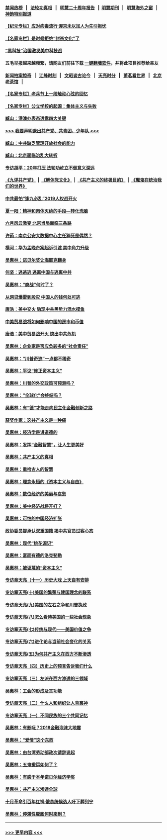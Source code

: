 #### [禁闻热榜](热点新闻.md?=0)  &nbsp;&nbsp;|&nbsp;&nbsp; [法轮功真相](https://github.com/gfw-breaker/truth/blob/master/README.md?=0) &nbsp;&nbsp;|&nbsp;&nbsp; [明慧二十周年报告](https://github.com/gfw-breaker/mh-reports/blob/master/README.md?=0) &nbsp;&nbsp;|&nbsp;&nbsp;[明慧期刊](https://github.com/gfw-breaker/mh-qikan) &nbsp;&nbsp;|&nbsp;&nbsp; [明慧海外之窗](https://github.com/gfw-breaker/mh-news/blob/master/README.md?=0) &nbsp;&nbsp;|&nbsp;&nbsp; [神韵特别报道](https://github.com/gfw-breaker/mh-news/blob/master/shenyun.md?=0)
#### [【纪元专栏】应对病毒流行 渥京未以加人为先引担忧](../pages/nsc423/n11875714.md?t=02242131) 
#### [【名家专栏】是时候拒绝“封杀文化”了](../pages/nsc423/n11814093.md?t=02242131) 
#### [“黑科技”治国激发美中科技战](../pages/nsc423/n11638056.md?t=02242131) 
#### 五毛举报越来越频繁，请网友们前往下载 [一键翻墙软件](https://github.com/gfw-breaker/ssr-accounts)，并将此项目推荐给亲友
#### [新闻拍案惊奇](https://github.com/gfw-breaker/banned-news/blob/master/pages/link4.md) &nbsp;&nbsp;|&nbsp;&nbsp; [江峰时刻](https://github.com/gfw-breaker/banned-news/blob/master/pages/link4.md) &nbsp;&nbsp;|&nbsp;&nbsp; [文昭谈古论今](https://github.com/gfw-breaker/banned-news/blob/master/pages/link4.md) &nbsp;&nbsp;|&nbsp;&nbsp; [天亮时分](https://github.com/gfw-breaker/banned-news/blob/master/pages/link4.md) &nbsp;&nbsp;|&nbsp;&nbsp; [萧茗看世界](https://github.com/gfw-breaker/banned-news/blob/master/pages/link4.md) &nbsp;&nbsp;|&nbsp;&nbsp; [北京老茶馆](https://github.com/gfw-breaker/banned-news/blob/master/pages/link4.md) &nbsp;&nbsp;|&nbsp;&nbsp; 
#### [【名家专栏】老兵节上一段触动心弦的回忆](../pages/nsc423/n11646016.md?t=02242131) 
#### [【名家专栏】公立学校的起源：集体主义与失败](../pages/nsc423/n11601833.md?t=02242131) 
#### [臧山：港澳办表态透露四大关键](../pages/nsc423/n11421628.md?t=02242131) 
#### [>>> 我要声明退出共产党、共青团、少年队 <<<](https://github.com/begood0513/goodnews/blob/master/quit/letter.md) 
#### [臧山：中共缺乏管理开放社会的能力](../pages/nsc423/n11407457.md?t=02242131) 
#### [臧山：北京面临治乱大转折](../pages/nsc423/n11406895.md?t=02242131) 
#### [专访胡平：20年打压 法轮功屹立不倒意义深远](../pages/nsc423/n11398800.md?t=02242131) 
#### [《九评共产党》](https://github.com/begood0513/9ping.md/blob/master/README.md) &nbsp;|&nbsp; [《解体党文化》](../../../../jtdwh.md/blob/master/README.md)  &nbsp;|&nbsp; [《共产主义的终极目的》](../../../../gczydzjmd.md/blob/master/README.md) &nbsp;|&nbsp; [《魔鬼在统治我们的世界》](../../../../mgztzwmdsj.md/blob/master/README.md) 
#### [中共最怕“逢九必乱”2019人权战开火](../pages/nsc423/n11385248.md?t=02242131) 
#### [夏一阳：精神和肉体灭绝的手段—转化洗脑](../pages/nsc423/n11368250.md?t=02242131) 
#### [六月风云激变 北京当局面临三条路](../pages/nsc423/n11313668.md?t=02242131) 
#### [许茹：南京公安大数据中心主任猝死是偶然？](../pages/nsc423/n11064744.md?t=02242131) 
#### [横河：华为孟晚舟案起诉引渡 美中角力升级](../pages/nsc423/n11027230.md?t=02242131) 
#### [吴惠林：诺贝尔奖让海耶克翻身](../pages/nsc423/n10890049.md?t=02242131) 
#### [何坚：逃逃逃 逃离中国与逃离中共](../pages/nsc423/n10592891.md?t=02242131) 
#### [吴惠林：“商战”何时了？](../pages/nsc423/n10573558.md?t=02242131) 
#### [从网贷爆雷到股灾 中国人的钱何处可逃](../pages/nsc423/n10572800.md?t=02242131) 
#### [唐浩：美中交火 隐现中共黑势力混水摸鱼](../pages/nsc423/n10544040.md?t=02242131) 
#### [中美贸易战将如何影响中国的房市和币值](../pages/nsc423/n10543697.md?t=02242131) 
#### [唐浩：美中贸易战开火 烧出中共危机](../pages/nsc423/n10540126.md?t=02242131) 
#### [吴惠林：企业家是否应负较多的“社会责任”](../pages/nsc423/n10535022.md?t=02242131) 
#### [吴惠林：“川普奇迹”一点都不稀奇](../pages/nsc423/n10512808.md?t=02242131) 
#### [吴惠林：平议“修正资本主义”](../pages/nsc423/n10495724.md?t=02242131) 
#### [吴惠林：川普的外交政策可预测吗？](../pages/nsc423/n10462387.md?t=02242131) 
#### [吴惠林：“全球化”会终结吗？](../pages/nsc423/n10452838.md?t=02242131) 
#### [吴惠林：有“德”才能走向民主化金融创新之路](../pages/nsc423/n10432292.md?t=02242131) 
#### [获奖作家：这共产主义是一种癌](../pages/nsc423/n10431541.md?t=02242131) 
#### [吴惠林：经济学是讲道德的](../pages/nsc423/n10398014.md?t=02242131) 
#### [吴惠林：发挥“金融智慧”，让人生更美好](../pages/nsc423/n10375019.md?t=02242131) 
#### [吴惠林：共产主义的真相](../pages/nsc423/n10351394.md?t=02242131) 
#### [吴惠林：重拾古人的智慧](../pages/nsc423/n10337691.md?t=02242131) 
#### [吴惠林：理念永恒的《资本主义与自由》](../pages/nsc423/n10316274.md?t=02242131) 
#### [吴惠林：数位经济的美丽与哀愁](../pages/nsc423/n10292946.md?t=02242131) 
#### [吴惠林：美中经济战将开打？](../pages/nsc423/n10258825.md?t=02242131) 
#### [吴惠林：可怕的中国经济扩张](../pages/nsc423/n10219147.md?t=02242131) 
#### [政协委员提承认双重国籍 揭中共官员过客心态](../pages/nsc423/n10208809.md?t=02242131) 
#### [吴惠林：现代“桃花源记”](../pages/nsc423/n10185234.md?t=02242131) 
#### [吴惠林：富而有德的洛克斐勒](../pages/nsc423/n10142264.md?t=02242131) 
#### [吴惠林：被诬蔑的“资本主义”](../pages/nsc423/n10124816.md?t=02242131) 
#### [专访章天亮（十一）历史大戏 上天自有安排](../pages/nsc423/n10094905.md?t=02242131) 
#### [专访章天亮(十)美国的繁荣与建国理念的联系](../pages/nsc423/n10094899.md?t=02242131) 
#### [专访章天亮(九)美国的左右之争和川普执政](../pages/nsc423/n10094889.md?t=02242131) 
#### [专访章天亮(八)怎么看待美国的一些社会现象](../pages/nsc423/n10094857.md?t=02242131) 
#### [专访章天亮(七)传统与现代——美国价值之争](../pages/nsc423/n10093140.md?t=02242131) 
#### [专访章天亮(六)进化论与当前社会变化的关系](../pages/nsc423/n10092036.md?t=02242131) 
#### [专访章天亮(五)为何共产主义在西方不断渗透](../pages/nsc423/n10083620.md?t=02242131) 
#### [专访章天亮（四）历史上的预言告诉我们什么](../pages/nsc423/n10083606.md?t=02242131) 
#### [专访章天亮（三）左派在西方渗透的三领域](../pages/nsc423/n10081115.md?t=02242131) 
#### [吴惠林：工会的形成及其功能](../pages/nsc423/n10080633.md?t=02242131) 
#### [专访章天亮（二）什么人和组织让人背离神](../pages/nsc423/n10076637.md?t=02242131) 
#### [专访章天亮（一）不同民族的三个共同记忆](../pages/nsc423/n10074188.md?t=02242131) 
#### [吴惠林：有影呒？2018金融泡沫大地震](../pages/nsc423/n10040534.md?t=02242131) 
#### [吴惠林：“爱情”这个东西](../pages/nsc423/n10019423.md?t=02242131) 
#### [吴惠林：由台湾劳动部政次请辞说起](../pages/nsc423/n9979679.md?t=02242131) 
#### [吴惠林：五鬼搬运如何了？](../pages/nsc423/n9925338.md?t=02242131) 
#### [吴惠林：有感于本年诺贝尔经济学奖](../pages/nsc423/n9871883.md?t=02242131) 
#### [吴惠林：共产主义渗透全球](../pages/nsc423/n9812748.md?t=02242131) 
#### [十月革命引百年红祸 俄总统候选人吁下葬列宁](../pages/nsc423/n9810182.md?t=02242131) 
#### [吴惠林：停滞性膨胀何时来到？](../pages/nsc423/n9764136.md?t=02242131) 

----
#### [ >>> 更早内容 <<< ](../indexes/nsc423-earlier.md)

